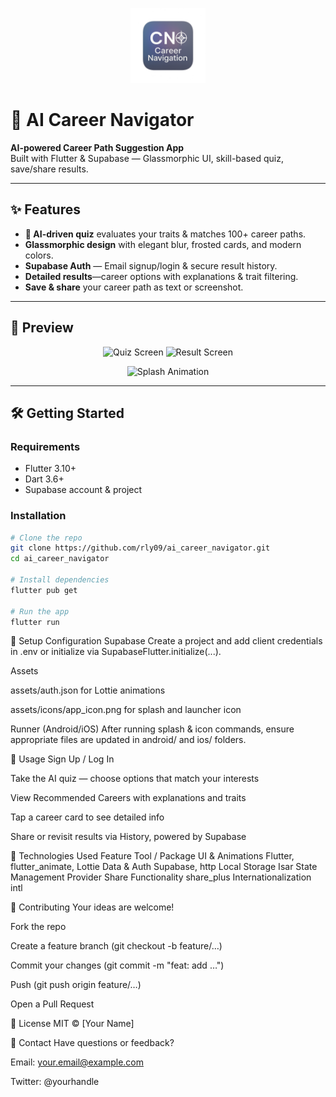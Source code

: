 <p align="center">
  <img src="assets/icons/app_icon.png" alt="App Icon" width="120" />
</p>

# 🚀 AI Career Navigator

**AI-powered Career Path Suggestion App**  
Built with Flutter & Supabase — Glassmorphic UI, skill-based quiz, save/share results.

---

## ✨ Features

- **🧠 AI-driven quiz** evaluates your traits & matches 100+ career paths.
- **Glassmorphic design** with elegant blur, frosted cards, and modern colors.
- **Supabase Auth** — Email signup/login & secure result history.
- **Detailed results**—career options with explanations & trait filtering.
- **Save & share** your career path as text or screenshot.

---

## 🎨 Preview

<p align="center">
  <img src="docs/quiz_screen.png" alt="Quiz Screen" width="300" />
  <img src="docs/result_screen.png" alt="Result Screen" width="300" />
</p>

<p align="center">
  <img src="docs/splash.gif" alt="Splash Animation" width="400" />
</p>

---

## 🛠️ Getting Started

### Requirements
- Flutter 3.10+
- Dart 3.6+
- Supabase account & project

### Installation

```bash
# Clone the repo
git clone https://github.com/rly09/ai_career_navigator.git
cd ai_career_navigator

# Install dependencies
flutter pub get

# Run the app
flutter run
```

📝 Setup Configuration
Supabase
Create a project and add client credentials in .env or initialize via SupabaseFlutter.initialize(...).

Assets

assets/auth.json for Lottie animations

assets/icons/app_icon.png for splash and launcher icon

Runner (Android/iOS)
After running splash & icon commands, ensure appropriate files are updated in android/ and ios/ folders.

💼 Usage
Sign Up / Log In

Take the AI quiz — choose options that match your interests

View Recommended Careers with explanations and traits

Tap a career card to see detailed info

Share or revisit results via History, powered by Supabase

🔧 Technologies Used
Feature	Tool / Package
UI & Animations	Flutter, flutter_animate, Lottie
Data & Auth	Supabase, http
Local Storage	Isar
State Management	Provider
Share Functionality	share_plus
Internationalization	intl

🎯 Contributing
Your ideas are welcome!

Fork the repo

Create a feature branch (git checkout -b feature/…)

Commit your changes (git commit -m "feat: add …")

Push (git push origin feature/…)

Open a Pull Request

📝 License
MIT © [Your Name]

📲 Contact
Have questions or feedback?

Email: your.email@example.com

Twitter: @yourhandle

